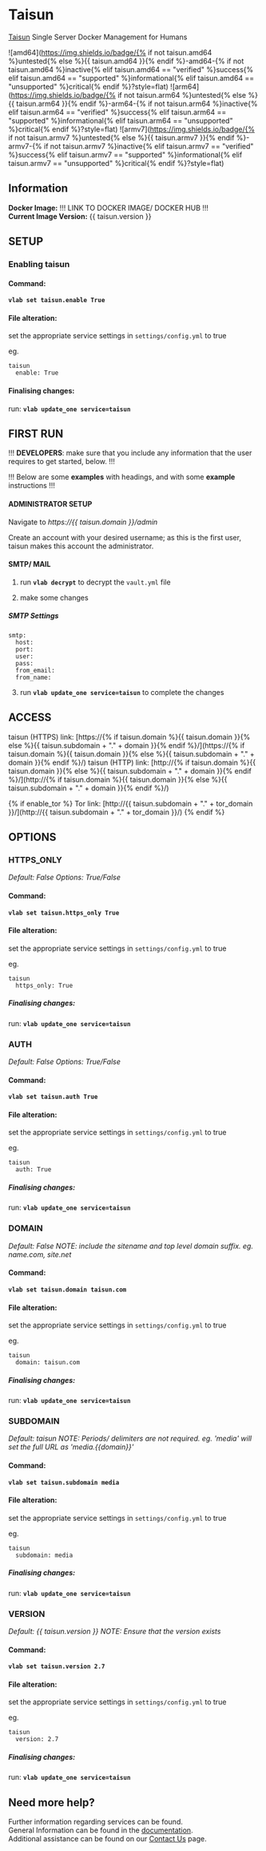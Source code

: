 # Taisun

[Taisun](https://www.taisun.io/) Single Server Docker Management for Humans

![amd64](https://img.shields.io/badge/{% if not taisun.amd64 %}untested{% else %}{{ taisun.amd64 }}{% endif %}-amd64-{% if not taisun.amd64 %}inactive{% elif taisun.amd64 == "verified" %}success{% elif taisun.amd64 == "supported" %}informational{% elif taisun.amd64 == "unsupported" %}critical{% endif %}?style=flat)
![arm64](https://img.shields.io/badge/{% if not taisun.arm64 %}untested{% else %}{{ taisun.arm64 }}{% endif %}-arm64-{% if not taisun.arm64 %}inactive{% elif taisun.arm64 == "verified" %}success{% elif taisun.arm64 == "supported" %}informational{% elif taisun.arm64 == "unsupported" %}critical{% endif %}?style=flat)
![armv7](https://img.shields.io/badge/{% if not taisun.armv7 %}untested{% else %}{{ taisun.armv7 }}{% endif %}-armv7-{% if not taisun.armv7 %}inactive{% elif taisun.armv7 == "verified" %}success{% elif taisun.armv7 == "supported" %}informational{% elif taisun.armv7 == "unsupported" %}critical{% endif %}?style=flat)

## Information


**Docker Image:** !!! LINK TO DOCKER IMAGE/ DOCKER HUB !!!\
**Current Image Version:** {{ taisun.version }}

## SETUP

### Enabling taisun

#### Command:

**`vlab set taisun.enable True`**

#### File alteration:

set the appropriate service settings in `settings/config.yml` to true

eg.
```
taisun
  enable: True
```

#### Finalising changes:

run: **`vlab update_one service=taisun`**

## FIRST RUN

!!! **DEVELOPERS**: make sure that you include any information that the user requires to get started, below. !!!

!!! Below are some **examples** with headings, and with some **example** instructions !!!

#### ADMINISTRATOR SETUP

Navigate to *https://{{ taisun.domain }}/admin*

Create an account with your desired username; as this is the first user, taisun makes this account the administrator.

#### SMTP/ MAIL

1. run **`vlab decrypt`** to decrypt the `vault.yml` file

2. make some changes


##### SMTP Settings
```
smtp:
  host:
  port:
  user:
  pass:
  from_email:
  from_name:
```

3. run **`vlab update_one service=taisun`** to complete the changes


## ACCESS

taisun (HTTPS) link: [https://{% if taisun.domain %}{{ taisun.domain }}{% else %}{{ taisun.subdomain + "." + domain }}{% endif %}/](https://{% if taisun.domain %}{{ taisun.domain }}{% else %}{{ taisun.subdomain + "." + domain }}{% endif %}/)
taisun (HTTP) link: [http://{% if taisun.domain %}{{ taisun.domain }}{% else %}{{ taisun.subdomain + "." + domain }}{% endif %}/](http://{% if taisun.domain %}{{ taisun.domain }}{% else %}{{ taisun.subdomain + "." + domain }}{% endif %}/)

{% if enable_tor %}
Tor link: [http://{{ taisun.subdomain + "." + tor_domain }}/](http://{{ taisun.subdomain + "." + tor_domain }}/)
{% endif %}

## OPTIONS

### HTTPS_ONLY
*Default: False*
*Options: True/False*

#### Command:

**`vlab set taisun.https_only True`**

#### File alteration:

set the appropriate service settings in `settings/config.yml` to true

eg.
```
taisun
  https_only: True
```

##### Finalising changes:

run: **`vlab update_one service=taisun`**

### AUTH
*Default: False*
*Options: True/False*

#### Command:

**`vlab set taisun.auth True`**

#### File alteration:

set the appropriate service settings in `settings/config.yml` to true

eg.
```
taisun
  auth: True
```

##### Finalising changes:

run: **`vlab update_one service=taisun`**

### DOMAIN
*Default: False*
*NOTE: include the sitename and top level domain suffix. eg. name.com, site.net*

#### Command:

**`vlab set taisun.domain taisun.com`**

#### File alteration:

set the appropriate service settings in `settings/config.yml` to true

eg.
```
taisun
  domain: taisun.com
```

##### Finalising changes:

run: **`vlab update_one service=taisun`**

### SUBDOMAIN
*Default: taisun*
*NOTE: Periods/ delimiters are not required. eg. 'media' will set the full URL as 'media.{{domain}}'*

#### Command:

**`vlab set taisun.subdomain media`**

#### File alteration:

set the appropriate service settings in `settings/config.yml` to true

eg.
```
taisun
  subdomain: media
```

##### Finalising changes:

run: **`vlab update_one service=taisun`**

### VERSION
*Default: {{  taisun.version  }}*
*NOTE: Ensure that the version exists*

#### Command:

**`vlab set taisun.version 2.7`**

#### File alteration:

set the appropriate service settings in `settings/config.yml` to true

eg.
```
taisun
  version: 2.7
```

##### Finalising changes:

run: **`vlab update_one service=taisun`**

## Need more help?
Further information regarding services can be found. \
General Information can be found in the [documentation](https://docs.vivumlab.com). \
Additional assistance can be found on our [Contact Us](https://docs.vivumlab.com/Contact-us) page.
